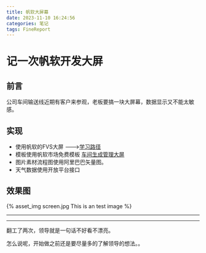 ```yaml
---
title: 帆软大屏幕
date: 2023-11-10 16:24:56
categories: 笔记
tags: FineReport
---
```

# 记一次帆软开发大屏

## 前言

公司车间输送线近期有客户来参观，老板要搞一块大屏幕，数据显示又不能太敏感。

## 实现

- 使用帆软的FVS大屏  --->[学习路径](https://help.fanruan.com/finereport/doc-view-4904.html)
- 模板使用帆软市场免费模板 [车间生成管理大屏 ](https://market.fanruan.com/template/20001038)
- 图片素材流程图使用阿里巴巴矢量图。
- 天气数据使用开放平台接口

## 效果图

{% asset_img screen.jpg This is an test image %}

---

---

翻工了两次，领导就是一句话不好看不漂亮。

怎么说呢，开始做之前还是要尽量多的了解领导的想法。。
